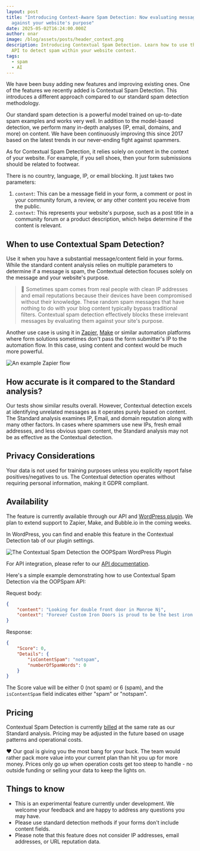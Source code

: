 ```yaml
---
layout: post
title: "Introducing Context-Aware Spam Detection: Now evaluating messages
  against your website's purpose"
date: 2025-05-02T16:24:00.000Z
author: onar
image: /blog/assets/posts/header_context.png
description: Introducing Contextual Spam Detection. Learn how to use the OOPSpam
  API to detect spam within your website context.
tags:
  - spam
  - AI
---
```

We have been busy adding new features and improving existing ones. One of the features we recently added is Contextual Spam Detection. This introduces a different approach compared to our standard spam detection methodology.

Our standard spam detection is a powerful model trained on up-to-date spam examples and works very well. In addition to the model-based detection, we perform many in-depth analyses (IP, email, domains, and more) on content. We have been continuously improving this since 2017 based on the latest trends in our never-ending fight against spammers.

As for Contextual Spam Detection, it relies solely on content in the context of your website. For example, if you sell shoes, then your form submissions should be related to footwear.

There is no country, language, IP, or email blocking. It just takes two parameters:

1. `content`: This can be a message field in your form, a comment or post in your community forum, a review, or any other content you receive from the public.
2. `context`: This represents your website's purpose, such as a post title in a community forum or a product description, which helps determine if the content is relevant.

## When to use Contextual Spam Detection?

Use it when you have a substantial message/content field in your forms. While the standard content analysis relies on multiple parameters to determine if a message is spam, the Contextual detection focuses solely on the message and your website's purpose.

> 📌 Sometimes spam comes from real people with clean IP addresses and email reputations because their devices have been compromised without their knowledge. These random spam messages that have nothing to do with your blog content typically bypass traditional filters. Contextual spam detection effectively blocks these irrelevant messages by evaluating them against your site's purpose.

Another use case is using it in [Zapier](https://community.zapier.com/show-tell-5/how-to-stop-spam-in-your-zap-with-oopspam-46293), [Make](https://www.oopspam.com/blog/5-common-spam-problems-in-make-how-to-fix-them) or similar automation platforms where form solutions sometimes don't pass the form submitter's IP to the automation flow. In this case, using content and context would be much more powerful.

![An example Zapier flow](/blog/assets/posts/screenshot-2025-05-12-at-11001_erl7oi.png "An example Zapier flow")

## How accurate is it compared to the Standard analysis?

Our tests show similar results overall. However, Contextual detection excels at identifying unrelated messages as it operates purely based on content. The Standard analysis examines IP, Email, and domain reputation along with many other factors. In cases where spammers use new IPs, fresh email addresses, and less obvious spam content, the Standard analysis may not be as effective as the Contextual detection.

## Privacy Considerations

Your data is not used for training purposes unless you explicitly report false positives/negatives to us. The Contextual detection operates without requiring personal information, making it GDPR compliant.

## Availability

The feature is currently available through our API and [WordPress plugin](https://wordpress.org/plugins/oopspam-anti-spam/). We plan to extend support to Zapier, Make, and Bubble.io in the coming weeks.

In WordPress, you can find and enable this feature in the Contextual Detection tab of our plugin settings.

![The Contextual Spam Detection the OOPSpam WordPress Plugin](/blog/assets/posts/screenshot-2025-05-02-at-4.01.02 pm.png "The Contextual Spam Detection the OOPSpam WordPress Plugin")

For API integration, please refer to our [API documentation](https://www.oopspam.com/docs/?shell#spam-detection).

Here's a simple example demonstrating how to use Contextual Spam Detection via the OOPSpam API:

Request body:

```json
{
    "content": "Looking for double front door in Monroe Nj",
    "context": "Forever Custom Iron Doors is proud to be the best iron doors, windows, and railings fabricator and installer on the east coast. We pride ourselves on not only offering you modern wrought iron doors and products of unmatched quality and price; but by also providing an excellent experience, unmatched creative custom designs, and highly professional installation services."
}
```

Response:

```json
{
    "Score": 0,
    "Details": {
        "isContentSpam": "notspam",
        "numberOfSpamWords": 0
    }
}
```

The Score value will be either 0 (not spam) or 6 (spam), and the `isContentSpam` field indicates either "spam" or "notspam".

## Pricing

Contextual Spam Detection is currently [billed](https://www.oopspam.com/#pricing) at the same rate as our Standard analysis. Pricing may be adjusted in the future based on usage patterns and operational costs.

❤️ Our goal is giving you the most bang for your buck. The team would rather pack more value into your current plan than hit you up for more money. Prices only go up when operation costs get too steep to handle - no outside funding or selling your data to keep the lights on.

## Things to know

* This is an experimental feature currently under development. We welcome your feedback and are happy to address any questions you may have.
* Please use standard detection methods if your forms don't include content fields.
* Please note that this feature does not consider IP addresses, email addresses, or URL reputation data.
